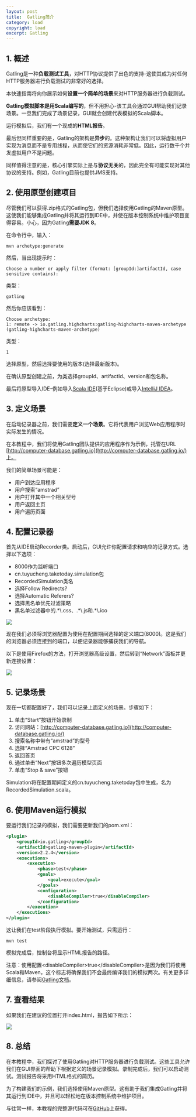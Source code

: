 ```yaml
---
layout: post
title:  Gatling简介
category: load
copyright: load
excerpt: Gatling
---
```


## 1. 概述

Gatling是一种**负载测试工具**，对HTTP协议提供了出色的支持-这使其成为对任何HTTP服务器进行负载测试的非常好的选择。

本快速指南将向你展示如何**设置一个简单的场景**来对HTTP服务器进行负载测试。

**Gatling模拟脚本是用Scala编写的**，但不用担心-该工具会通过GUI帮助我们记录场景。一旦我们完成了场景记录，GUI就会创建代表模拟的Scala脚本。

运行模拟后，我们有一个现成的**HTML报告**。

最后但同样重要的是，Gatling的架构是**异步**的。这种架构让我们可以将虚拟用户实现为消息而不是专用线程，从而使它们的资源消耗非常低。因此，运行数千个并发虚拟用户不是问题。

同样值得注意的是，核心引擎实际上是与**协议无关**的，因此完全有可能实现对其他协议的支持。例如，Gatling目前也提供JMS支持。

## 2. 使用原型创建项目

尽管我们可以获得.zip格式的Gatling包，但我们选择使用Gatling的Maven原型。这使我们能够集成Gatling并将其运行到IDE中，并使在版本控制系统中维护项目变得容易。小心，因为Gatling**需要JDK 8**。

在命令行中，输入：

```shell
mvn archetype:generate
```

然后，当出现提示时：

```shell
Choose a number or apply filter (format: [groupId:]artifactId, case sensitive contains):
```

类型：

```shell
gatling
```

然后你应该看到：

```shell
Choose archetype:
1: remote -> io.gatling.highcharts:gatling-highcharts-maven-archetype (gatling-highcharts-maven-archetype)
```

类型：

```shell
1
```

选择原型，然后选择要使用的版本(选择最新版本)。

在确认原型创建之前，为类选择groupId、artifactId、version和包名称。

最后将原型导入IDE-例如导入[Scala IDE](https://github.com/scala-ide/scala-ide)(基于Eclipse)或导入[IntelliJ IDEA](https://www.jetbrains.com/idea/)。

## 3. 定义场景

在启动记录器之前，我们需要**定义一个场景**。它将代表用户浏览Web应用程序时实际发生的情况。

在本教程中，我们将使用Gatling团队提供的应用程序作为示例，托管在URL [http://computer-database.gatling.io](http://computer-database.gatling.io/)上。

我们的简单场景可能是：

-   用户到达应用程序
-   用户搜索“amstrad”
-   用户打开其中一个相关型号
-   用户返回主页
-   用户遍历页面

## 4. 配置记录器

首先从IDE启动Recorder类。启动后，GUI允许你配置请求和响应的记录方式。选择以下选项：

-   8000作为监听端口
-   cn.tuyucheng.taketoday.simulation包
-   RecordedSimulation类名
-   选择Follow Redirects?
-   选择Automatic Referers?
-   选择黑名单优先过滤策略
-   黑名单过滤器中的.\*\\.css、.\*\\.js和.\*\\.ico

![](/assets/images/2023/load/introductiontogatling01.png)

现在我们必须将浏览器配置为使用在配置期间选择的定义端口(8000)。这是我们的浏览器必须连接到的端口，以便记录器能够捕获我们的导航。

以下是使用Firefox的方法，打开浏览器高级设置，然后转到“Network”面板并更新连接设置：

![](/assets/images/2023/load/introductiontogatling02.png)

## 5. 记录场景

现在一切都配置好了，我们可以记录上面定义的场景。步骤如下：

1.  单击“Start”按钮开始录制
2.  访问网站：[http://computer-database.gatling.io](http://computer-database.gatling.io/)
3.  搜索名称中带有“amstrad”的型号
4.  选择“Amstrad CPC 6128”
5.  返回首页
6.  通过单击“Next”按钮多次遍历模型页面
7.  单击“Stop & save”按钮

Simulation将在配置期间定义的cn.tuyucheng.taketoday包中生成，名为RecordedSimulation.scala。

## 6. 使用Maven运行模拟

要运行我们记录的模拟，我们需要更新我们的pom.xml：

```xml
<plugin>
    <groupId>io.gatling</groupId>
    <artifactId>gatling-maven-plugin</artifactId>
    <version>2.2.4</version>
    <executions>
        <execution>
            <phase>test</phase>
            <goals>
                <goal>execute</goal>
            </goals>
            <configuration>
                <disableCompiler>true</disableCompiler>
            </configuration>
        </execution>
    </executions>
</plugin>
```

这让我们在test阶段执行模拟。要开始测试，只需运行：

```shell
mvn test
```

模拟完成后，控制台将显示HTML报告的路径。

注意：使用配置<disableCompiler\>true</disableCompiler\>是因为我们将使用Scala和Maven，这个标志将确保我们不会最终编译我们的模拟两次。有关更多详细信息，请参阅[Gatling文档](https://gatling.io/docs/current/extensions/maven_plugin/#coexisting-with-scala-maven-plugin)。

## 7. 查看结果

如果我们在建议的位置打开index.html，报告如下所示：

![](/assets/images/2023/load/introductiontogatling03.png)

## 8. 总结

在本教程中，我们探讨了使用Gatling对HTTP服务器进行负载测试。这些工具允许我们在GUI界面的帮助下根据定义的场景记录模拟。录制完成后，我们可以启动测试。测试报告将采用HTML格式的简历。

为了构建我们的示例，我们选择使用Maven原型。这有助于我们集成Gatling并将其运行到IDE中，并且可以轻松地在版本控制系统中维护项目。

与往常一样，本教程的完整源代码可在[GitHub](https://github.com/tuyucheng7/taketoday-tutorial4j/tree/master/software.test/gatling)上获得。